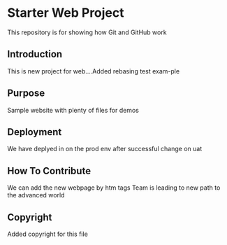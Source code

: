 # Starter Web Project

This repository is for showing how Git and GitHub work

## Introduction

This is new project for web....Added rebasing test exam-ple

## Purpose

Sample website with plenty of files for demos

## Deployment

We have deplyed in on the prod env after successful change on uat

## How To Contribute

We can add the new webpage by htm tags
Team is leading to new path to the advanced world

## Copyright

Added copyright for this file
